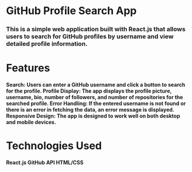 
 
# GitHub Profile Search App
<h3>This is a simple web application built with React.js that allows users to search for GitHub profiles by username and view detailed profile information. </h3>

<h1>Features</h1>
<h4>Search: Users can enter a GitHub username and click a button to search for the profile.
Profile Display: The app displays the profile picture, username, bio, number of followers, and number of repositories for the searched profile.
Error Handling: If the entered username is not found or there is an error in fetching the data, an error message is displayed.
Responsive Design: The app is designed to work well on both desktop and mobile devices.</h4>
<h1>Technologies Used</h1>
<h4>React.js
GitHub API
HTML/CSS</h4>
